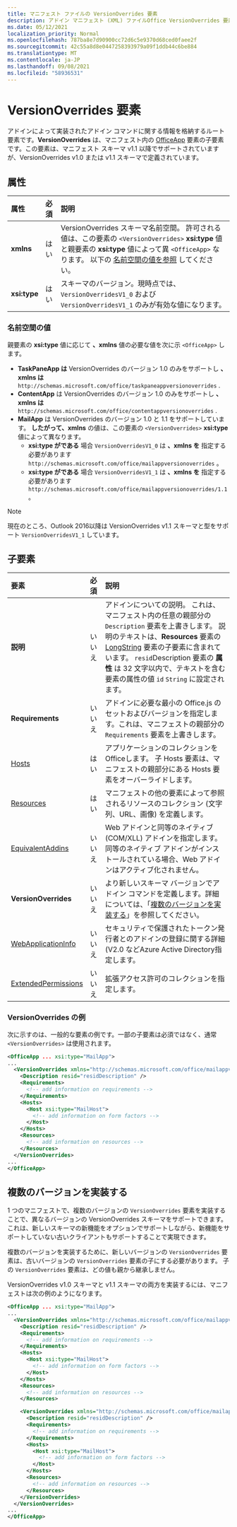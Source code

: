 ```yaml
---
title: マニフェスト ファイルの VersionOverrides 要素
description: アドイン マニフェスト (XML) ファイルOffice VersionOverrides 要素のリファレンス ドキュメント。
ms.date: 05/12/2021
localization_priority: Normal
ms.openlocfilehash: 787ba8e7d90900cc72d6c5e9370d68ced0faee2f
ms.sourcegitcommit: 42c55a8d8e0447258393979a09f1ddb44c6be884
ms.translationtype: MT
ms.contentlocale: ja-JP
ms.lasthandoff: 09/08/2021
ms.locfileid: "58936531"
---
```

# <a name="versionoverrides-element"></a>VersionOverrides 要素

アドインによって実装されたアドイン コマンドに関する情報を格納するルート要素です。**VersionOverrides** は、マニフェスト内の [OfficeApp](officeapp.md) 要素の子要素です。この要素は、マニフェスト スキーマ v1.1 以降でサポートされていますが、VersionOverrides v1.0 または v1.1 スキーマで定義されています。

## <a name="attributes"></a>属性

|  属性  |  必須  |  説明  |
|:-----|:-----|:-----|
|  **xmlns**       |  はい  |  VersionOverrides スキーマ名前空間。 許可される値は、この要素の `<VersionOverrides>` **xsi:type** 値と親要素の **xsi:type** 値によって異 `<OfficeApp>` なります。 以下の [名前空間の値を参照](#namespace-values) してください。|
|  **xsi:type**  |  はい  | スキーマのバージョン。現時点では、`VersionOverridesV1_0` および `VersionOverridesV1_1` のみが有効な値になります。 |

### <a name="namespace-values"></a>名前空間の値

親要素の **xsi:type** 値に応じて **、xmlns** 値の必要な値を次に示 `<OfficeApp>` します。

- **TaskPaneApp は** VersionOverrides のバージョン 1.0 のみをサポートし **、xmlns は** `http://schemas.microsoft.com/office/taskpaneappversionoverrides` .
- **ContentApp** は VersionOverrides のバージョン 1.0 のみをサポートし **、xmlns は** `http://schemas.microsoft.com/office/contentappversionoverrides` .
- **MailApp** は VersionOverrides のバージョン 1.0 と 1.1 をサポートしています。 **したがって、xmlns** の値は、この要素の `<VersionOverrides>` **xsi:type** 値によって異なります。
    - **xsi:type がである** 場合 `VersionOverridesV1_0` は **、xmlns を** 指定する必要があります `http://schemas.microsoft.com/office/mailappversionoverrides` 。
    - **xsi:type がである** 場合 `VersionOverridesV1_1` は **、xmlns を** 指定する必要があります `http://schemas.microsoft.com/office/mailappversionoverrides/1.1` 。

> [!NOTE]
> 現在のところ、Outlook 2016以降は VersionOverrides v1.1 スキーマと型をサポート `VersionOverridesV1_1` しています。

## <a name="child-elements"></a>子要素

|  要素 |  必須  |  説明  |
|:-----|:-----|:-----|
|  **説明**    |  いいえ   |  アドインについての説明。 これは、マニフェスト内の任意の親部分の `Description` 要素を上書きします。 説明のテキストは、**Resources** 要素の [LongString](resources.md) 要素の子要素に含まれています。 `resid`Description 要素の **属性** は 32 文字以内で、テキストを含む要素の属性の値 `id` `String` に設定されます。|
|  **Requirements**  |  いいえ   |  アドインに必要な最小の Office.js のセットおよびバージョンを指定します。これは、マニフェストの親部分の `Requirements` 要素を上書きします。|
|  [Hosts](hosts.md)                |  はい  |  アプリケーションのコレクションをOfficeします。 子 Hosts 要素は、マニフェストの親部分にある Hosts 要素をオーバーライドします。  |
|  [Resources](resources.md)    |  はい  | マニフェストの他の要素によって参照されるリソースのコレクション (文字列、URL、画像) を定義します。|
|  [EquivalentAddins](equivalentaddins.md)    |  いいえ  | Web アドインと同等のネイティブ (COM/XLL) アドインを指定します。 同等のネイティブ アドインがインストールされている場合、Web アドインはアクティブ化されません。|
|  **VersionOverrides**    |  いいえ  | より新しいスキーマ バージョンでアドイン コマンドを定義します。詳細については、「[複数のバージョンを実装する](#implementing-multiple-versions)」を参照してください。 |
|  [WebApplicationInfo](webapplicationinfo.md)    |  いいえ  | セキュリティで保護されたトークン発行者とのアドインの登録に関する詳細 (V2.0 などAzure Active Directory指定します。 |
|  [ExtendedPermissions](extendedpermissions.md) |  いいえ  |  拡張アクセス許可のコレクションを指定します。 |

### <a name="versionoverrides-example"></a>VersionOverrides の例

次に示すのは、一般的な要素の例です。一部の子要素は必須ではなく、通常 `<VersionOverrides>` は使用されます。

```xml
<OfficeApp ... xsi:type="MailApp">
...
  <VersionOverrides xmlns="http://schemas.microsoft.com/office/mailappversionoverrides" xsi:type="VersionOverridesV1_0">
    <Description resid="residDescription" />
    <Requirements>
      <!-- add information on requirements -->
    </Requirements>
    <Hosts>
      <Host xsi:type="MailHost">
        <!-- add information on form factors -->
      </Host>
    </Hosts>
    <Resources>
      <!-- add information on resources -->
    </Resources>
  </VersionOverrides>
...
</OfficeApp>
```

## <a name="implementing-multiple-versions"></a>複数のバージョンを実装する

1 つのマニフェストで、複数のバージョンの `VersionOverrides` 要素を実装することで、異なるバージョンの VersionOverrides スキーマをサポートできます。これは、新しいスキーマの新機能をオプションでサポートしながら、新機能をサポートしていない古いクライアントもサポートすることで実現できます。

複数のバージョンを実装するために、新しいバージョンの `VersionOverrides` 要素は、古いバージョンの `VersionOverrides` 要素の子にする必要があります。 子の `VersionOverrides` 要素は、どの値も親から継承しません。

VersionOverrides v1.0 スキーマと v1.1 スキーマの両方を実装するには、マニフェストは次の例のようになります。

```xml
<OfficeApp ... xsi:type="MailApp">
...
  <VersionOverrides xmlns="http://schemas.microsoft.com/office/mailappversionoverrides" xsi:type="VersionOverridesV1_0">
    <Description resid="residDescription" />
    <Requirements>
      <!-- add information on requirements -->
    </Requirements>
    <Hosts>
      <Host xsi:type="MailHost">
        <!-- add information on form factors -->
      </Host>
    </Hosts>
    <Resources>
      <!-- add information on resources -->
    </Resources>

    <VersionOverrides xmlns="http://schemas.microsoft.com/office/mailappversionoverrides/1.1" xsi:type="VersionOverridesV1_1">
      <Description resid="residDescription" />
      <Requirements>
        <!-- add information on requirements -->
      </Requirements>
      <Hosts>
        <Host xsi:type="MailHost">
          <!-- add information on form factors -->
        </Host>
      </Hosts>
      <Resources>
        <!-- add information on resources -->
      </Resources>
    </VersionOverrides>  
  </VersionOverrides>
...
</OfficeApp>
```
